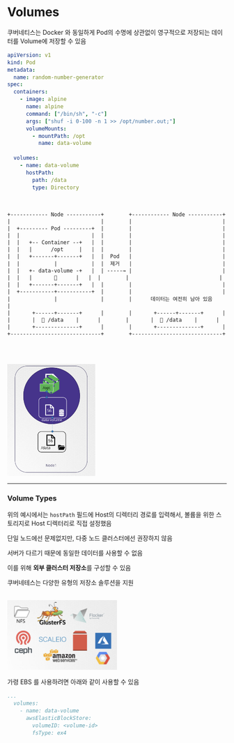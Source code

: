 # Volumes

쿠버네티스는 Docker 와 동일하게 Pod의 수명에 상관없이 영구적으로 저장되는 데이터를 Volume에 저장할 수 있음

```yaml
apiVersion: v1
kind: Pod
metadata:
  name: random-number-generator
spec:
  containers:
    - image: alpine
      name: alpine
      command: ["/bin/sh", "-c"]
      args: ["shuf -i 0-100 -n 1 >> /opt/number.out;"]
      volumeMounts:
        - mountPath: /opt
          name: data-volume

  volumes:
    - name: data-volume
      hostPath:
        path: /data
        type: Directory
```


<br>

```
+------------ Node -----------+        +------------ Node -----------+
|                             |        |                             |    
|  +--------- Pod ---------+  |        |                             |    
|  |                       |  |        |                             |    
|  |   +-- Container --+   |  |        |                             |    
|  |   |      /opt     |   |  |        |                             |    
|  |   +-------+-------+   |  |  Pod   |                             |
|  |           |           |  |  제거   |                             |
|  |   +- data-volume -+   |  | -----→ |                             |
|  |   |       📄      |   |  |        |                             |
|  |   +-------+-------+   |  |        |                             |
|  +-----------+-----------+  |        |                             |
|              |              |        |      데이터는 여전히 남아 있음    |
|       +------+-------+      |        |       +------+-------+      |
|       |  📄 /data    |      |        |       |  📄 /data    |      |
|       +--------------+      |        |       +--------------+      |
+-----------------------------+        +-----------------------------+
```

<br>

<br><img src="./img/volumes_img1.png" width="40%" ><br>

---

### Volume Types

위의 예시에서는 `hostPath` 필드에 Host의 디렉터리 경로를 입력해서, 
볼륨을 위한 스토리지로 Host 디렉터리로 직접 설정했음

단일 노드에선 문제없지만, 다중 노드 클러스터에선 권장하지 않음

서버가 다르기 때문에 동일한 데이터를 사용할 수 없음

이를 위해 **외부 클러스터 저장소**를 구성할 수 있음

쿠버네테스는 다양한 유형의 저장소 솔루션을 지원

<br><img src="./img/volumes_img2.png" width="50%" ><br>

가령 EBS 를 사용하려면 아래와 같이 사용할 수 있음 

```yaml
...
  volumes:
    - name: data-volume
      awsElasticBlockStore:
        volumeID: <volume-id>
        fsType: ex4
```

